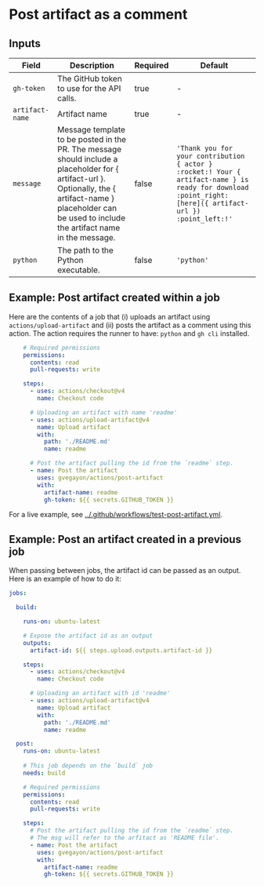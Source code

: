 # Post artifact as a comment

## Inputs

| Field         | Description                                                                                                                             | Required | Default        |
|---------------|-----------------------------------------------------------------------------------------------------------------------------------------|----------|----------------|
| `gh-token`      | The GitHub token to use for the API calls. | true | - |
| `artifact-name` | Artifact name | true    | -     |
| `message`       | Message template to be posted in the PR. The message should include a placeholder for { artifact-url }. Optionally, the { artifact-name } placeholder can be used to include the artifact name in the message. | false    | `'Thank you for your contribution { actor } :rocket:! Your { artifact-name } is ready for download :point_right: [here]({ artifact-url }) :point_left:!'` |
| `python`        | The path to the Python executable. | false    | `'python'`       |

## Example: Post artifact created within a job

Here are the contents of a job that (i) uploads an artifact using `actions/upload-artifact` and (ii) posts the artifact as a comment using this action. The action requires the runner to have: `python` and `gh cli` installed.


```yaml
    # Required permissions
    permissions:
      contents: read
      pull-requests: write

    steps:
      - uses: actions/checkout@v4
        name: Checkout code

      # Uploading an artifact with name 'readme'
      - uses: actions/upload-artifact@v4
        name: Upload artifact
        with:
          path: './README.md'
          name: readme

      # Post the artifact pulling the id from the `readme` step.
      - name: Post the artifact
        uses: gvegayon/actions/post-artifact
        with:
          artifact-name: readme
          gh-token: ${{ secrets.GITHUB_TOKEN }}
```

For a live example, see [../.github/workflows/test-post-artifact.yml](../.github/workflows/test-post-artifact.yml).

## Example: Post an artifact created in a previous job

When passing between jobs, the artifact id can be passed as an output. Here is an example of how to do it:

```yaml
jobs:

  build:

    runs-on: ubuntu-latest

    # Expose the artifact id as an output
    outputs:
      artifact-id: ${{ steps.upload.outputs.artifact-id }}

    steps:
      - uses: actions/checkout@v4
        name: Checkout code

      # Uploading an artifact with id 'readme'
      - uses: actions/upload-artifact@v4
        name: Upload artifact
        with:
          path: './README.md'
          name: readme

  post:
    runs-on: ubuntu-latest
    
    # This job depends on the `build` job
    needs: build

    # Required permissions
    permissions:
      contents: read
      pull-requests: write

    steps:
      # Post the artifact pulling the id from the `readme` step.
      # The msg will refer to the arfitact as 'README file'.
      - name: Post the artifact
        uses: gvegayon/actions/post-artifact
        with:
          artifact-name: readme
          gh-token: ${{ secrets.GITHUB_TOKEN }}

```
